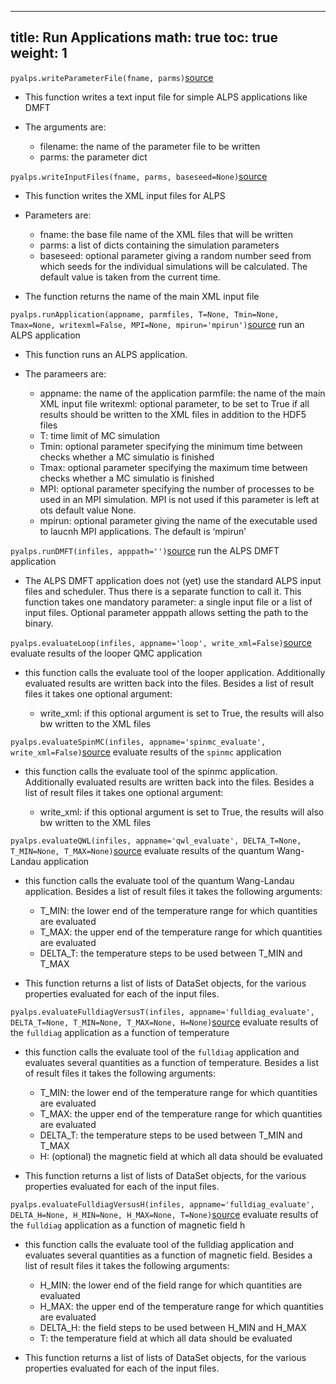 
---
title: Run Applications
math: true
toc: true
weight: 1
---


`pyalps.writeParameterFile(fname, parms)`[source](../../pythonapi/sourcetools#pyalpswriteparameterfile) 

- This function writes a text input file for simple ALPS applications like DMFT

- The arguments are:

  - filename: the name of the parameter file to be written 
  - parms: the parameter dict

`pyalps.writeInputFiles(fname, parms, baseseed=None)`[source](../../pythonapi/sourcetools#pyalpswriteinputfiles)

 - This function writes the XML input files for ALPS

 - Parameters are: 
     - fname: the base file name of the XML files that will be written 
     - parms: a list of dicts containing the simulation parameters 
     - baseseed: optional parameter giving a random number seed from which seeds for the individual simulations will be calculated. The default value is taken from the current time.

 - The function returns the name of the main XML input file


`pyalps.runApplication(appname, parmfiles, T=None, Tmin=None, Tmax=None, writexml=False, MPI=None, mpirun='mpirun')`[source](../../pythonapi/sourcetools#pyalpsrunapplication)
  run an ALPS application

- This function runs an ALPS application. 
- The parameers are:

    - appname: the name of the application parmfile: the name of the main XML input file writexml: optional parameter, to be set to True if all results should be written to the XML files in addition to the HDF5 files 
    - T: time limit of MC simulation 
    - Tmin: optional parameter specifying the minimum time between checks whether a MC simulatio is finished 
    - Tmax: optional parameter specifying the maximum time between checks whether a MC simulatio is finished 
    - MPI: optional parameter specifying the number of processes to be used in an MPI simulation. MPI is not used if this parameter is left at ots default value None. 
    - mpirun: optional parameter giving the name of the executable used to laucnh MPI applications. The default is ‘mpirun’

`pyalps.runDMFT(infiles, apppath='')`[source](../../pythonapi/sourcetools#pyalpsrundmft)
  run the ALPS DMFT application

- The ALPS DMFT application does not (yet) use the standard ALPS input files and scheduler. Thus there is a separate function to call it. This function takes one mandatory parameter: a single input file or a list of input files. Optional parameter apppath allows setting the path to the binary.

`pyalps.evaluateLoop(infiles, appname='loop', write_xml=False)`[source](../../pythonapi/sourcetools#pyalpsevaluateloop)
evaluate results of the looper QMC application

- this function calls the evaluate tool of the looper application. Additionally evaluated results are written back into the files. Besides a list of result files it takes one optional argument:

    - write_xml: if this optional argument is set to True, the results will also bw written to the XML files

`pyalps.evaluateSpinMC(infiles, appname='spinmc_evaluate', write_xml=False)`[source](../../pythonapi/sourcetools#pyalpsevaluatespinmc)
evaluate results of the `spinmc` application

- this function calls the evaluate tool of the spinmc application. Additionally evaluated results are written back into the files. Besides a list of result files it takes one optional argument:

    - write_xml: if this optional argument is set to True, the results will also bw written to the XML files

`pyalps.evaluateQWL(infiles, appname='qwl_evaluate', DELTA_T=None, T_MIN=None, T_MAX=None)`[source](../../pythonapi/sourcetools#pyalpsevaluateqwl)
evaluate results of the quantum Wang-Landau application

- this function calls the evaluate tool of the quantum Wang-Landau application. Besides a list of result files it takes the following arguments: 
   - T_MIN: the lower end of the temperature range for which quantities are evaluated 
   - T_MAX: the upper end of the temperature range for which quantities are evaluated 
   - DELTA_T: the temperature steps to be used between T_MIN and T_MAX

- This function returns a list of lists of DataSet objects, for the various properties evaluated for each of the input files.

`pyalps.evaluateFulldiagVersusT(infiles, appname='fulldiag_evaluate', DELTA_T=None, T_MIN=None, T_MAX=None, H=None)`[source](../../pythonapi/sourcetools#pyalpsevaluatefulldiagversust)
evaluate results of the `fulldiag` application as a function of temperature

- this function calls the evaluate tool of the `fulldiag` application and evaluates several quantities as a function of temperature. Besides a list of result files it takes the following arguments: 
   - T_MIN: the lower end of the temperature range for which quantities are evaluated 
   - T_MAX: the upper end of the temperature range for which quantities are evaluated 
   - DELTA_T: the temperature steps to be used between T_MIN and T_MAX 
   - H: (optional) the magnetic field at which all data should be evaluated

- This function returns a list of lists of DataSet objects, for the various properties evaluated for each of the input files.

`pyalps.evaluateFulldiagVersusH(infiles, appname='fulldiag_evaluate', DELTA_H=None, H_MIN=None, H_MAX=None, T=None)`[source](../../pythonapi/sourcetools#pyalpsevaluatefulldiagversush)
evaluate results of the `fulldiag` application as a function of magnetic field h

- this function calls the evaluate tool of the fulldiag application and evaluates several quantities as a function of magnetic field. Besides a list of result files it takes the following arguments: 
   - H_MIN: the lower end of the field range for which quantities are evaluated 
   - H_MAX: the upper end of the temperature range for which quantities are evaluated 
   - DELTA_H: the field steps to be used between H_MIN and H_MAX 
   - T: the temperature field at which all data should be evaluated

- This function returns a list of lists of DataSet objects, for the various properties evaluated for each of the input files.

